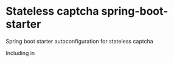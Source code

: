 # Stateless captcha spring-boot-starter

Spring boot starter autoconfiguration for stateless captcha

Including in 
